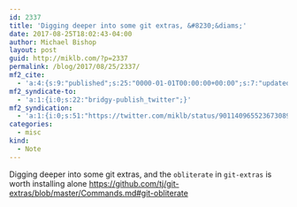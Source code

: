 ```yaml
---
id: 2337
title: 'Digging deeper into some git extras, &#8230;&diams;'
date: 2017-08-25T18:02:43-04:00
author: Michael Bishop
layout: post
guid: http://miklb.com/?p=2337
permalink: /blog/2017/08/25/2337/
mf2_cite:
  - 'a:4:{s:9:"published";s:25:"0000-01-01T00:00:00+00:00";s:7:"updated";s:25:"0000-01-01T00:00:00+00:00";s:8:"category";a:1:{i:0;s:0:"";}s:6:"author";a:0:{}}'
mf2_syndicate-to:
  - 'a:1:{i:0;s:22:"bridgy-publish_twitter";}'
mf2_syndication:
  - 'a:1:{i:0;s:51:"https://twitter.com/miklb/status/901140965523673089";}'
categories:
  - misc
kind:
  - Note
---
```

Digging deeper into some git extras, and the `obliterate` in `git-extras` is worth installing alone <https://github.com/tj/git-extras/blob/master/Commands.md#git-obliterate>